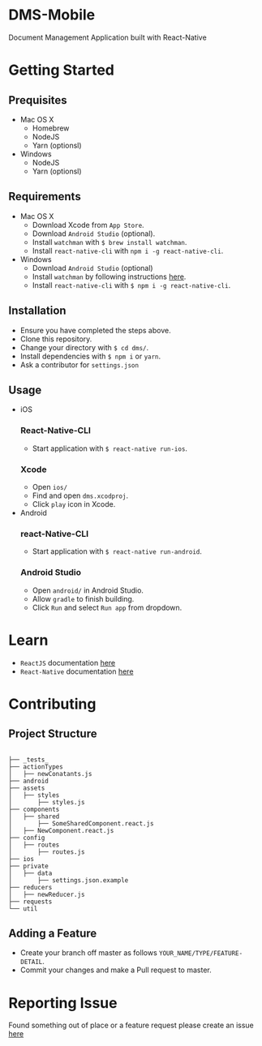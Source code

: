 # DMS-Mobile
Document Management Application built with React-Native

# Getting Started
## Prequisites
- Mac OS X
  - Homebrew
  - NodeJS
  - Yarn (optionsl)
- Windows
  - NodeJS
  - Yarn (optionsl)

## Requirements
- Mac OS X
  - Download Xcode from `App Store`.
  - Download `Android Studio` (optional).
  - Install `watchman` with `$ brew install watchman`.
  - Install `react-native-cli` with `npm i -g react-native-cli`.
- Windows
  - Download `Android Studio` (optional)
  - Install `watchman` by following instructions [here](https://facebook.github.io/watchman/docs/install.html).
  - Install `react-native-cli` with `$ npm i -g react-native-cli`.

## Installation
- Ensure you have completed the steps above.
- Clone this repository.
- Change your directory with `$ cd dms/`.
- Install dependencies with `$ npm i` or `yarn`.
- Ask a contributor for `settings.json`

## Usage
- iOS
  ### React-Native-CLI
  - Start application with `$ react-native run-ios`.
  ### Xcode
  - Open `ios/`
  - Find and open `dms.xcodproj`.
  - Click `play` icon in Xcode.
- Android
  ### react-Native-CLI
  - Start application with `$ react-native run-android`.
  ### Android Studio
  - Open `android/` in Android Studio.
  - Allow `gradle` to finish building.
  - Click `Run` and select `Run app` from dropdown.

# Learn
- `ReactJS` documentation [here](https://reactjs.org/docs/hello-world.html)
- `React-Native` documentation [here](https://facebook.github.io/react-native/docs/getting-started.html)

# Contributing
## Project Structure
```

├── _tests_
├── actionTypes
│   ├── newConatants.js
├── android
├── assets
│   ├── styles
│       ├── styles.js
├── components
│   ├── shared
│       ├── SomeSharedComponent.react.js
│   ├── NewComponent.react.js
├── config
│   ├── routes
│       ├── routes.js
├── ios
├── private
│   ├── data
│       ├── settings.json.example
├── reducers
│   ├── newReducer.js
├── requests
└── util
```

## Adding a Feature
- Create your branch off master as follows `YOUR_NAME/TYPE/FEATURE-DETAIL`.
- Commit your changes and make a Pull request to master.

# Reporting Issue
Found something out of place or a feature request please create an issue [here](https://github.com/abdulsemiu-atanda/DMS-Mobile/issues)
